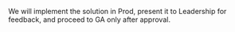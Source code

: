 We will implement the solution in Prod, present it to Leadership for feedback, and proceed to GA only after approval.
